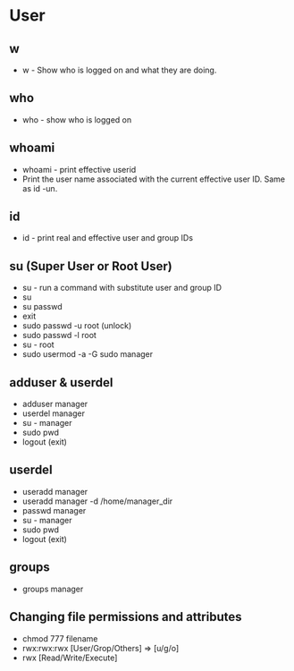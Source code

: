 # User

## w

- w - Show who is logged on and what they are doing.

## who

- who - show who is logged on

## whoami

- whoami - print effective userid
- Print the user name associated with the current effective user ID.  Same as id -un.

## id

- id - print real and effective user and group IDs

## su (Super User or Root User)

- su - run a command with substitute user and group ID
- su
- su passwd
- exit
- sudo passwd -u root (unlock)
- sudo passwd -l root
- su - root
- sudo usermod -a -G sudo manager

## adduser & userdel

- adduser manager
- userdel manager
- su - manager
- sudo pwd
- logout (exit)

## userdel

- useradd manager
- useradd manager -d /home/manager_dir
- passwd manager
- su - manager
- sudo pwd
- logout (exit)

## groups

- groups manager

## Changing file permissions and attributes

- chmod 777 filename
- rwx:rwx:rwx [User/Grop/Others] => [u/g/o]
- rwx [Read/Write/Execute]


